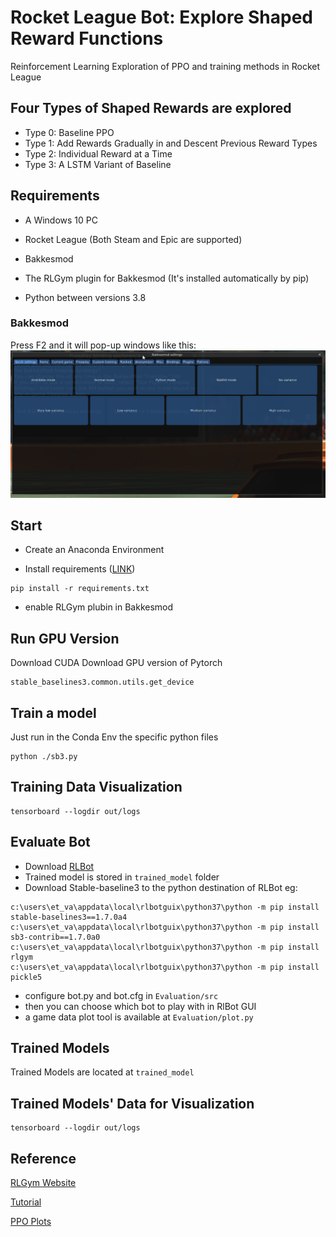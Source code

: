 # Rocket League Bot: Explore Shaped Reward Functions
Reinforcement Learning Exploration of PPO and training methods in Rocket League

## Four Types of Shaped Rewards are explored
- Type 0: Baseline PPO
- Type 1: Add Rewards Gradually in and Descent Previous Reward Types
- Type 2: Individual Reward at a Time
- Type 3: A LSTM Variant of Baseline


## Requirements
- A Windows 10 PC

- Rocket League (Both Steam and Epic are supported)
- Bakkesmod

- The RLGym plugin for Bakkesmod (It's installed automatically by pip)

- Python between versions 3.8

### Bakkesmod
Press F2 and it will pop-up windows like this:
![Mod](./mod.png)

## Start
- Create an Anaconda Environment

- Install requirements ([LINK](https://github.com/lucas-emery/rocket-league-gym))
```
pip install -r requirements.txt 
```
- enable RLGym plubin in Bakkesmod

## Run GPU Version
Download CUDA
Download GPU version of Pytorch
```
stable_baselines3.common.utils.get_device
```
## Train a model
Just run in the Conda Env the specific python files
```
python ./sb3.py
```

## Training Data Visualization
```
tensorboard --logdir out/logs
```

## Evaluate Bot
- Download [RLBot](https://rlbot.org/)
- Trained model is stored in ```trained_model``` folder
- Download Stable-baseline3 to the python destination of RLBot eg:
```
c:\users\et_va\appdata\local\rlbotguix\python37\python -m pip install stable-baselines3==1.7.0a4
c:\users\et_va\appdata\local\rlbotguix\python37\python -m pip install sb3-contrib==1.7.0a0
c:\users\et_va\appdata\local\rlbotguix\python37\python -m pip install rlgym 
c:\users\et_va\appdata\local\rlbotguix\python37\python -m pip install pickle5
```
- configure bot.py and bot.cfg in ```Evaluation/src```
- then you can choose which bot to play with in RlBot GUI
- a game data plot tool is available at ```Evaluation/plot.py```

## Trained Models
Trained Models are located at ```trained_model```
## Trained Models' Data for Visualization
```
tensorboard --logdir out/logs
```

## Reference
[RLGym Website](https://rlgym.org/docs-page.html#getting-started)

[Tutorial](https://www.youtube.com/watch?v=C92_UFZ1W-U)

[PPO Plots](https://medium.com/aureliantactics/understanding-ppo-plots-in-tensorboard-cbc3199b9ba2)
